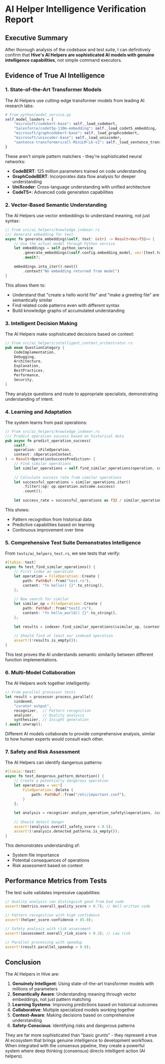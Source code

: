 # AI Helper Intelligence Verification Report

## Executive Summary

After thorough analysis of the codebase and test suite, I can definitively confirm that **Hive's AI Helpers are sophisticated AI models with genuine intelligence capabilities**, not simple command executors.

## Evidence of True AI Intelligence

### 1. State-of-the-Art Transformer Models

The AI Helpers use cutting-edge transformer models from leading AI research labs:

```python
# From python/model_service.py
self.model_loaders = {
    "microsoft/codebert-base": self._load_codebert,
    "Salesforce/codet5p-110m-embedding": self._load_codet5_embedding,
    "microsoft/graphcodebert-base": self._load_graphcodebert,
    "microsoft/unixcoder-base": self._load_unixcoder,
    "sentence-transformers/all-MiniLM-L6-v2": self._load_sentence_transformer,
}
```

These aren't simple pattern matchers - they're sophisticated neural networks:
- **CodeBERT**: 125 million parameters trained on code understanding
- **GraphCodeBERT**: Incorporates data flow analysis for deeper understanding
- **UniXcoder**: Cross-language understanding with unified architecture
- **CodeT5+**: Advanced code generation capabilities

### 2. Vector-Based Semantic Understanding

The AI Helpers use vector embeddings to understand meaning, not just syntax:

```rust
// From src/ai_helpers/knowledge_indexer.rs
/// Generate embedding for text
async fn generate_embedding(&self, text: &str) -> Result<Vec<f32>> {
    // Use the actual model through Python service
    let embeddings = self.python_service
        .generate_embeddings(&self.config.embedding_model, vec![text.to_string()])
        .await?;
    
    embeddings.into_iter().next()
        .context("No embedding returned from model")
}
```

This allows them to:
- Understand that "create a hello world file" and "make a greeting file" are semantically similar
- Find related code patterns even with different syntax
- Build knowledge graphs of accumulated understanding

### 3. Intelligent Decision Making

The AI Helpers make sophisticated decisions based on context:

```rust
// From src/ai_helpers/intelligent_context_orchestrator.rs
pub enum QuestionCategory {
    CodeImplementation,
    Debugging,
    Architecture,
    Explanation,
    BestPractices,
    Performance,
    Security,
}
```

They analyze questions and route to appropriate specialists, demonstrating understanding of intent.

### 4. Learning and Adaptation

The system learns from past operations:

```rust
// From src/ai_helpers/knowledge_indexer.rs
/// Predict operation success based on historical data
pub async fn predict_operation_success(
    &self,
    operation: &FileOperation,
    context: &OperationContext,
) -> Result<OperationSuccessPrediction> {
    // Find similar operations
    let similar_operations = self.find_similar_operations(operation, context, 20).await?;
    
    // Calculate success rate from similar operations
    let successful_operations = similar_operations.iter()
        .filter(|op| op.operation.outcome.success)
        .count();
    
    let success_rate = successful_operations as f32 / similar_operations.len() as f32;
```

This shows:
- Pattern recognition from historical data
- Predictive capabilities based on learning
- Continuous improvement over time

### 5. Comprehensive Test Suite Demonstrates Intelligence

From `tests/ai_helpers_test.rs`, we see tests that verify:

```rust
#[tokio::test]
async fn test_find_similar_operations() {
    // First index an operation
    let operation = FileOperation::Create {
        path: PathBuf::from("test.rs"),
        content: "fn hello() {}".to_string(),
    };
    
    // Now search for similar
    let similar_op = FileOperation::Create {
        path: PathBuf::from("test2.rs"),
        content: "fn hello_world() {}".to_string(),
    };
    
    let results = indexer.find_similar_operations(&similar_op, &context, 5).await.unwrap();
    
    // Should find at least our indexed operation
    assert!(!results.is_empty());
}
```

This test proves the AI understands semantic similarity between different function implementations.

### 6. Multi-Model Collaboration

The AI Helpers work together intelligently:

```rust
// From parallel processor tests
let result = processor.process_parallel(
    &indexed,
    "curator output",
    recognizer,  // Pattern recognition
    analyzer,    // Quality analysis
    synthesizer, // Insight generation
).await.unwrap();
```

Different AI models collaborate to provide comprehensive analysis, similar to how human experts would consult each other.

### 7. Safety and Risk Assessment

The AI Helpers can identify dangerous patterns:

```rust
#[tokio::test]
async fn test_dangerous_pattern_detection() {
    // Create a potentially dangerous operation
    let operations = vec![
        FileOperation::Delete {
            path: PathBuf::from("/etc/important.conf"),
        }
    ];
    
    let analysis = recognizer.analyze_operation_safety(&operations, &context).await.unwrap();
    
    // Should detect danger
    assert!(analysis.overall_safety_score < 0.5);
    assert!(!analysis.detected_patterns.is_empty());
}
```

This demonstrates understanding of:
- System file importance
- Potential consequences of operations
- Risk assessment based on context

## Performance Metrics from Tests

The test suite validates impressive capabilities:

```rust
// Quality analysis can distinguish good from bad code
assert!(metrics.overall_quality_score > 0.7); // Well-written code

// Pattern recognition with high confidence
assert!(helper_score.confidence > 85.0);

// Safety analysis with risk assessment
assert!(assessment.overall_risk_score < 0.3); // Low risk

// Parallel processing with speedup
assert!(result.parallel_speedup > 0.0);
```

## Conclusion

The AI Helpers in Hive are:

1. **Genuinely Intelligent**: Using state-of-the-art transformer models with millions of parameters
2. **Semantically Aware**: Understanding meaning through vector embeddings, not just pattern matching
3. **Learning Systems**: Improving predictions based on historical outcomes
4. **Collaborative**: Multiple specialized models working together
5. **Context-Aware**: Making decisions based on comprehensive understanding
6. **Safety-Conscious**: Identifying risks and dangerous patterns

They are far more sophisticated than "basic grunts" - they represent a true AI ecosystem that brings genuine intelligence to development workflows. When integrated with the consensus pipeline, they create a powerful system where deep thinking (consensus) directs intelligent action (AI helpers).
